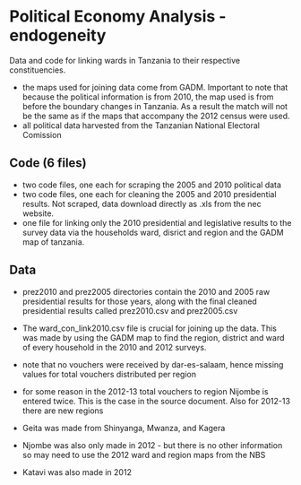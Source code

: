 
# Political Economy Analysis - endogeneity

Data and code for linking wards in Tanzania to their respective constituencies. 

 - the maps used for joining data come from GADM. Important to note that because the political information is from 2010, the map used is from before the boundary changes in Tanzania. As a result the match will not be the same as if the maps that accompany the 2012 census were used.
 - all political data harvested from the Tanzanian National Electoral Comission
 
## Code (6 files)
 
 - two code files, one each for scraping the 2005 and 2010 political data
 - two code files, one each for cleaning the 2005 and 2010 presidential results. Not scraped, data download directly as .xls from the nec website.
 - one file for linking only the 2010 presidential and legislative results to the survey data via the households ward, disrict and region and the GADM map of tanzania.
 
## Data 
 
 - prez2010 and prez2005 directories contain the 2010 and 2005 raw presidential results for those years, along with the final cleaned presidential results called prez2010.csv and prez2005.csv
 
 - The ward_con_link2010.csv file is crucial for joining up the data. This was made by using the GADM map to find the region, district and ward of every household in the 2010 and 2012 surveys. 

- note that no vouchers were received by dar-es-salaam, hence missing values for total vouchers distributed per region

- for some reason in the 2012-13 total vouchers to region Nijombe is entered twice. This is the case in the source document. Also for 2012-13 there are new regions

- Geita was made from Shinyanga, Mwanza, and Kagera
- Njombe was also only made in 2012 - but there is no other information so may need to use the 2012 ward and region maps from the NBS
- Katavi was also made in 2012
